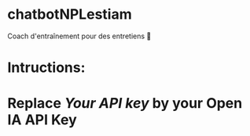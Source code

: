 # chatbotNPLestiam
Coach d'entraînement pour des entretiens 👔

# Intructions:
# Replace *Your API key* by your Open IA API Key
